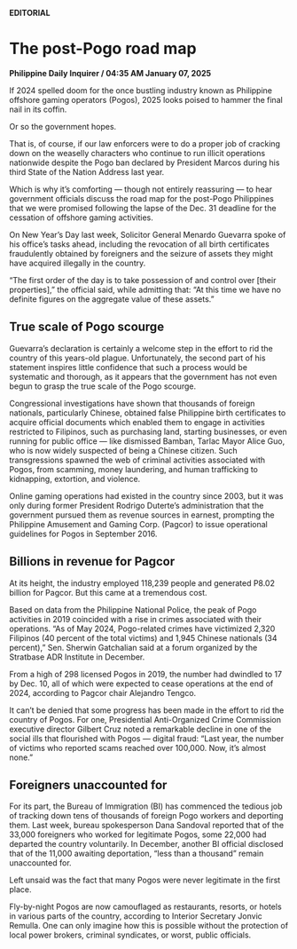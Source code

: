 **EDITORIAL**

# The post-Pogo road map

****Philippine Daily Inquirer / 04:35 AM January 07, 2025****

If 2024 spelled doom for the once bustling industry known as Philippine offshore gaming operators (Pogos), 2025 looks poised to hammer the final nail in its coffin.

Or so the government hopes.

That is, of course, if our law enforcers were to do a proper job of cracking down on the weaselly characters who continue to run illicit operations nationwide despite the Pogo ban declared by President Marcos during his third State of the Nation Address last year.

Which is why it’s comforting — though not entirely reassuring — to hear government officials discuss the road map for the post-Pogo Philippines that we were promised following the lapse of the Dec. 31 deadline for the cessation of offshore gaming activities.

On New Year’s Day last week, Solicitor General Menardo Guevarra spoke of his office’s tasks ahead, including the revocation of all birth certificates fraudulently obtained by foreigners and the seizure of assets they might have acquired illegally in the country.

“The first order of the day is to take possession of and control over [their properties],” the official said, while admitting that: “At this time we have no definite figures on the aggregate value of these assets.”

## True scale of Pogo scourge

Guevarra’s declaration is certainly a welcome step in the effort to rid the country of this years-old plague. Unfortunately, the second part of his statement inspires little confidence that such a process would be systematic and thorough, as it appears that the government has not even begun to grasp the true scale of the Pogo scourge.

Congressional investigations have shown that thousands of foreign nationals, particularly Chinese, obtained false Philippine birth certificates to acquire official documents which enabled them to engage in activities restricted to Filipinos, such as purchasing land, starting businesses, or even running for public office — like dismissed Bamban, Tarlac Mayor Alice Guo, who is now widely suspected of being a Chinese citizen. Such transgressions spawned the web of criminal activities associated with Pogos, from scamming, money laundering, and human trafficking to kidnapping, extortion, and violence.

Online gaming operations had existed in the country since 2003, but it was only during former President Rodrigo Duterte’s administration that the government pursued them as revenue sources in earnest, prompting the Philippine Amusement and Gaming Corp. (Pagcor) to issue operational guidelines for Pogos in September 2016.

## Billions in revenue for Pagcor

At its height, the industry employed 118,239 people and generated P8.02 billion for Pagcor. But this came at a tremendous cost.

Based on data from the Philippine National Police, the peak of Pogo activities in 2019 coincided with a rise in crimes associated with their operations. “As of May 2024, Pogo-related crimes have victimized 2,320 Filipinos (40 percent of the total victims) and 1,945 Chinese nationals (34 percent),” Sen. Sherwin Gatchalian said at a forum organized by the Stratbase ADR Institute in December.

From a high of 298 licensed Pogos in 2019, the number had dwindled to 17 by Dec. 10, all of which were expected to cease operations at the end of 2024, according to Pagcor chair Alejandro Tengco.

It can’t be denied that some progress has been made in the effort to rid the country of Pogos. For one, Presidential Anti-Organized Crime Commission executive director Gilbert Cruz noted a remarkable decline in one of the social ills that flourished with Pogos — digital fraud: “Last year, the number of victims who reported scams reached over 100,000. Now, it’s almost none.”

## Foreigners unaccounted for

For its part, the Bureau of Immigration (BI) has commenced the tedious job of tracking down tens of thousands of foreign Pogo workers and deporting them. Last week, bureau spokesperson Dana Sandoval reported that of the 33,000 foreigners who worked for legitimate Pogos, some 22,000 had departed the country voluntarily. In December, another BI official disclosed that of the 11,000 awaiting deportation, “less than a thousand” remain unaccounted for.

Left unsaid was the fact that many Pogos were never legitimate in the first place.

Fly-by-night Pogos are now camouflaged as restaurants, resorts, or hotels in various parts of the country, according to Interior Secretary Jonvic Remulla. One can only imagine how this is possible without the protection of local power brokers, criminal syndicates, or worst, public officials.